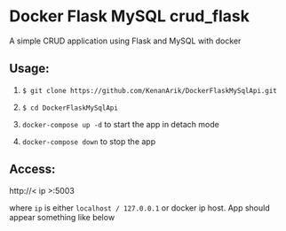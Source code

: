# Docker Flask MySQL crud_flask

A simple CRUD application using Flask and MySQL with docker

Usage:
------

1. `$ git clone https://github.com/KenanArik/DockerFlaskMySqlApi.git`

2. `$ cd DockerFlaskMySqlApi`

3. `docker-compose up -d` to start the app in detach mode

4. `docker-compose down` to stop the app


Access:
-------

http://< ip >:5003

where `ip` is either `localhost / 127.0.0.1` or docker ip host. App should appear something like below


